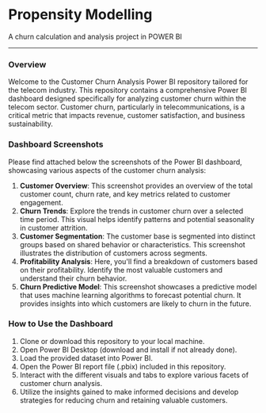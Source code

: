 # Propensity Modelling
A churn calculation and analysis project in POWER BI

---

### Overview
Welcome to the Customer Churn Analysis Power BI repository tailored for the telecom industry. This repository contains a comprehensive Power BI dashboard designed specifically for analyzing customer churn within the telecom sector. Customer churn, particularly in telecommunications, is a critical metric that impacts revenue, customer satisfaction, and business sustainability.


### Dashboard Screenshots
Please find attached below the screenshots of the Power BI dashboard, showcasing various aspects of the customer churn analysis:
1.	**Customer Overview**: This screenshot provides an overview of the total customer count, churn rate, and key metrics related to customer engagement.
2.	**Churn Trends**: Explore the trends in customer churn over a selected time period. This visual helps identify patterns and potential seasonality in customer attrition.
3.	**Customer Segmentation**: The customer base is segmented into distinct groups based on shared behavior or characteristics. This screenshot illustrates the distribution of customers across segments.
4.	**Profitability Analysis**: Here, you'll find a breakdown of customers based on their profitability. Identify the most valuable customers and understand their churn behavior.
5.	**Churn Predictive Model**: This screenshot showcases a predictive model that uses machine learning algorithms to forecast potential churn. It provides insights into which customers are likely to churn in the future.

### How to Use the Dashboard
1.	Clone or download this repository to your local machine.
2.	Open Power BI Desktop (download and install if not already done).
3.	Load the provided dataset into Power BI.
4.	Open the Power BI report file (.pbix) included in this repository.
5.	Interact with the different visuals and tabs to explore various facets of customer churn analysis.
6.	Utilize the insights gained to make informed decisions and develop strategies for reducing churn and retaining valuable customers.

